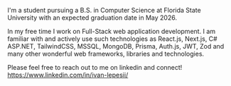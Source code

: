 I'm a student pursuing a B.S. in Computer Science at Florida State University with an expected graduation date in May 2026.

In my free time I work on Full-Stack web application development. I am familiar with and actively use such technologies as React.js, Next.js, C# ASP.NET, TailwindCSS, MSSQL, MongoDB, Prisma, Auth.js, JWT, Zod and many other wonderful web frameworks, libraries and technologies. 

Please feel free to reach out to me on linkedin and connect!
https://www.linkedin.com/in/ivan-lepesii/
